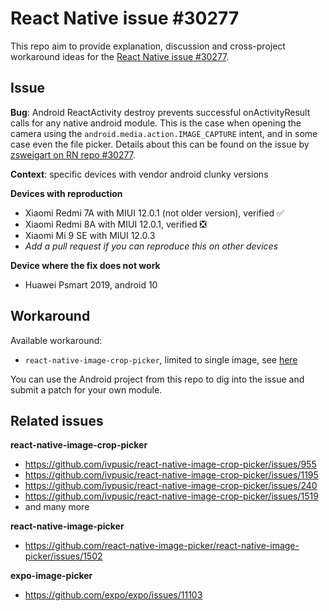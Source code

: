 # React Native issue #30277

This repo aim to provide explanation, discussion and cross-project workaround ideas for the [React Native issue #30277](https://github.com/facebook/react-native/issues/30277). 

## Issue

**Bug**: 
Android ReactActivity destroy prevents successful onActivityResult calls for any native android module. This is the case when opening the camera using the `android.media.action.IMAGE_CAPTURE` intent, and in some case even the file picker. 
Details about this can be found on the issue by [zsweigart on RN repo #30277](https://github.com/facebook/react-native/issues/30277). 

**Context**: specific devices with vendor android clunky versions

**Devices with reproduction** 
- Xiaomi Redmi 7A with MIUI 12.0.1 (not older version), verified ✅ 
- Xiaomi Redmi 8A with MIUI 12.0.1, verified ❎
- Xiaomi Mi 9 SE with MIUI 12.0.3
- _Add a pull request if you can reproduce this on other devices_

**Device where the fix does not work**
- Huawei Psmart 2019,  android 10

## Workaround

Available workaround: 
- `react-native-image-crop-picker`, limited to single image, see [here](https://github.com/HugoGresse/react-native-issue-30277/blob/main/PATCH-react-native-image-crop-picker.md)

You can use the Android project from this repo to dig into the issue and submit a patch for your own module. 

## Related issues

**react-native-image-crop-picker**
- https://github.com/ivpusic/react-native-image-crop-picker/issues/955
- https://github.com/ivpusic/react-native-image-crop-picker/issues/1195
- https://github.com/ivpusic/react-native-image-crop-picker/issues/240
- https://github.com/ivpusic/react-native-image-crop-picker/issues/1519
- and many more

**react-native-image-picker**
- https://github.com/react-native-image-picker/react-native-image-picker/issues/1502

**expo-image-picker**
- https://github.com/expo/expo/issues/11103
